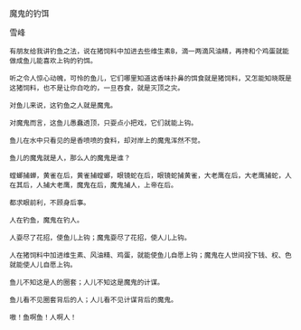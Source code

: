 魔鬼的钓饵

雪峰


    有朋友给我讲钓鱼之法，说在猪饲料中加进去些维生素B，滴一两滴风油精，再搀和个鸡蛋就能做成鱼儿能喜欢上钩的钓饵。

    听之令人惊心动魄，可怜的鱼儿，它们哪里知道这香味扑鼻的饵食就是猪饲料，又怎能知晓既是这猪饲料，也不是让你白吃的，一旦吞食，就是灭顶之灾。

    对鱼儿来说，这钓鱼之人就是魔鬼。

    对魔鬼而言，这鱼儿愚蠢透顶，只耍点小把戏，它们就能上钩。

    鱼儿在水中只看见的是香喷喷的食料，却对岸上的魔鬼浑然不觉。

    鱼儿的魔鬼就是人，那么人的魔鬼是谁？

    螳螂捕蝉，黄雀在后，黄雀捕螳螂，眼镜蛇在后，眼镜蛇捕黄雀，大老鹰在后，大老鹰捕蛇，人在其后，人捕大老鹰，魔鬼在后，魔鬼捕人，上帝在后。

    都求眼前利，不顾身后事。

    人在钓鱼，魔鬼在钓人。

    人耍尽了花招，使鱼儿上钩；魔鬼耍尽了花招，使人儿上钩。

    人在猪饲料中加进维生素、风油精、鸡蛋，就能使鱼儿自愿上钩；魔鬼在人世间投下钱、权、色就能使人儿自愿上钩。

    鱼儿不知这是人的圈套；人儿不知这是魔鬼的计谋。

    鱼儿看不见圈套背后的人；人儿看不见计谋背后的魔鬼。

    嗷！鱼啊鱼！人啊人！



